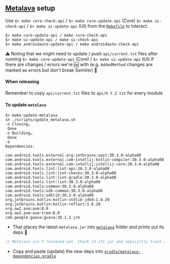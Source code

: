## [Metalava](https://android.googlesource.com/platform/tools/metalava/) setup

Use `$> make core-check-api` / `$> make core-update-api` (Core) `$> make ui-check-api` / `$> make ui-update-api` (UI) from the [`Makefile`](https://github.com/mapbox/mapbox-navigation-android/blob/main/Makefile) to interact.

```
$> make core-update-api / make core-check-api 
$> make ui-update-api / make ui-check-api
$> make androidauto-update-api / make androidauto-check-api
```

:warning: Noting that we might need to update / push `api/current.txt` files after running `$> make core-update-api` (Core) / `$> make ui-update-api` (UI) if there are changes / errors we're 🆗 with (e.g. `AddedMethod` changes are marked as errors but don't break SemVer) 🚀

#### When releasing

Remember to copy `api/current.txt` files to `api/X.Y.Z.txt` for every module

#### To update `metalava`

```
$> make update-metalava
sh ./scripts/update_metalava.sh
-n Cloning…
 Done
-n Building…
 Done
-e
Dependencies:

com.android.tools.external.org-jetbrains:uast:30.3.0-alpha08
com.android.tools.external.com-intellij:kotlin-compiler:30.3.0-alpha08
com.android.tools.external.com-intellij:intellij-core:30.3.0-alpha08
com.android.tools.lint:lint-api:30.3.0-alpha08
com.android.tools.lint:lint-checks:30.3.0-alpha08
com.android.tools.lint:lint-gradle:30.3.0-alpha08
com.android.tools.lint:lint:30.3.0-alpha08
com.android.tools:common:30.3.0-alpha08
com.android.tools:sdk-common:30.3.0-alpha08
com.android.tools:sdklib:30.3.0-alpha08
org.jetbrains.kotlin:kotlin-stdlib-jdk8:1.6.20
org.jetbrains.kotlin:kotlin-reflect:1.6.20
org.ow2.asm:asm:8.0
org.ow2.asm:asm-tree:8.0
com.google.guava:guava:30.1.1-jre
```

- That places the latest `metalava.jar` into [`metalava`](https://github.com/mapbox/mapbox-navigation-android/blob/main/metalava) folder and prints out its deps 👀

```groovy
// Metalava isn't released yet. Check in its jar and explicitly track its transitive deps.
```

- Copy and paste (update) the new deps into [`gradle/metalava-dependencies.gradle`](https://github.com/mapbox/mapbox-navigation-android/blob/main/gradle/scripts/metalava-dependencies.gradle)